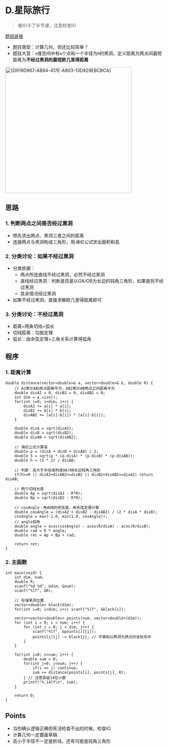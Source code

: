 # D.星际旅行

> 被IO卡了半节课，注意检查IO

[题目链接](https://www.acwing.com/problem/content/3298/)

* 题目类型：计算几何，但还比较简单？
* 题目大意：`n`维空间中有`m`个点和一个半径为`R`的黑洞，定义距离为两点间最短距离为**不经过黑洞的最短欧几里得距离**

<img width="398" alt="{D919D967-AB94-417E-A803-13D829EBCBCA}" src="https://github.com/user-attachments/assets/941476d5-4764-40bf-a6dc-8076bf344d5d">

## 思路
### 1. 判断两点之间是否经过黑洞
* 预先求出两点、黑洞三者之间的距离
* 连接两点与黑洞构成三角形，用*海伦公式*求出面积和高

### 2. 分类讨论：如果不经过黑洞
* 分类依据：
  - 两点所连直线不经过黑洞，必然不经过黑洞
  - 直线经过黑洞：判断是否是以OA/OB为长边的钝角三角形，如果是则不经过黑洞
  - 其余情况经过黑洞
* 如果不经过黑洞，直接求解欧几里得距离即可

### 3. 分类讨论：不经过黑洞
* 距离=两条切线+弧长
* 切线距离：勾股定理
* 弧长：由余弦定理+三角关系计算得弧角

## 程序
### 1. 距离计算
```
double distance(vector<double>& a, vector<double>& b, double R) {
    // A2表示A到原点距离平方，AB2表示AB两点之间距离平方
    double disA2 = 0, disB2 = 0, disAB2 = 0;
    int dim = a.size();
    for(int i=0; i<dim; i++) {
        disA2 += a[i] * a[i];
        disB2 += b[i] * b[i];
        disAB2 += (a[i]-b[i]) * (a[i]-b[i]);
    }
    
    double disA = sqrt(disA2);
    double disB = sqrt(disB2);
    double disAB = sqrt(disAB2);

    // 海伦公式计算高
    double p = (disA + disB + disAB) / 2;
    double S = sqrt(p * (p-disA) * (p-disB) * (p-disAB));
    double h = (S * 2) / disAB;

    // 判断：高大于半径或构成OA/OB长边钝角三角形
    if(h>=R || disA2+disAB2<=disB2 || disB2+disAB2<=disA2) return disAB;

    // 两个切线长度
    double Ap = sqrt(disA2 - R*R);
    double Bp = sqrt(disB2 - R*R);

    // cosAngle：角AOB的余弦值，用余弦定理计算
    double cosAngle = (disA2 + disB2 - disAB2) / (2 * disA * disB);
    cosAngle = max(-1.0, min(1.0, cosAngle));
    // angle弧角
    double angle = acos(cosAngle) - acos(R/disA) - acos(R/disB);
    double rad = R * angle;
    double ret = Ap + Bp + rad;
    
    return ret;
}
```

### 2. 主函数
```
int main(void) {
    int dim, num;
    double R;
    scanf("%d %d", &dim, &num);
    scanf("%lf", &R);

    // 存储黑洞位置
    vector<double> black(dim);
    for(int i=0; i<dim; i++) scanf("%lf", &black[i]);
    
    vector<vector<double>> points(num, vector<double>(dim));
    for (int i = 0; i < num; i++) {
        for (int j = 0; j < dim; j++) {
            scanf("%lf", &points[i][j]);
            points[i][j] -= black[j]; // 平移到以黑洞为原点的坐标系中
        }
    }
    
    for(int i=0; i<num; i++) {
        double sum = 0;
        for(int j=0; j<num; j++) {
            if(i == j) continue;
            sum += distance(points[i], points[j], R);
        } // 注意保留14位小数
        printf("%.14lf\n", sum);
    }
    
    return 0;
}
```

## Points
* 当你确认逻辑正确但死活检查不出的时候，检查IO
* 计算几何一定要画草稿
* 高小于半径不一定是折线，还有可能是钝角三角形
